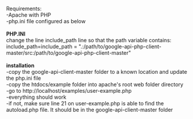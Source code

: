 Requirements:<br>
-Apache with PHP<br>
-php.ini file configured as below<br>
<br>
****PHP.INI****<br>
change the line include_path line so that the path variable contains:<br>
include_path=include_path = ".:/path/to/google-api-php-client-master/src:/path/to/google-api-php-client-master"<br>
<br>
****installation****<br>
-copy the google-api-client-master folder to a known location and update the php.ini file<br>
-copy the htdocs/example folder into apache's root web folder directory<br>
-go to http://localhost/examples/user-example.php<br>
-everything should work<br>
-if not, make sure line 21 on user-example.php is able to find the autoload.php file. It should be in the google-api-client-master folder<br>

